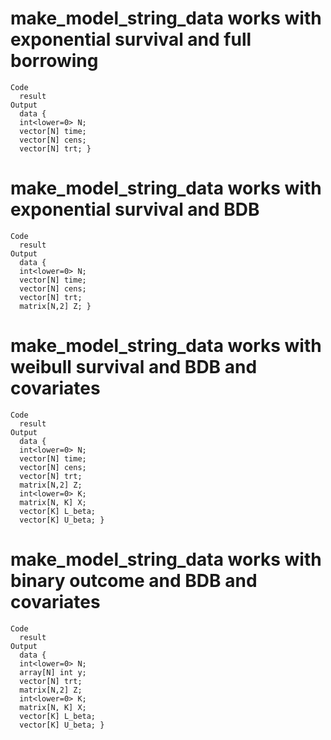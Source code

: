 # make_model_string_data works with exponential survival and full borrowing

    Code
      result
    Output
      data {
      int<lower=0> N;
      vector[N] time;
      vector[N] cens;
      vector[N] trt; }

# make_model_string_data works with exponential survival and BDB

    Code
      result
    Output
      data {
      int<lower=0> N;
      vector[N] time;
      vector[N] cens;
      vector[N] trt;
      matrix[N,2] Z; }

# make_model_string_data works with weibull survival and BDB and covariates

    Code
      result
    Output
      data {
      int<lower=0> N;
      vector[N] time;
      vector[N] cens;
      vector[N] trt;
      matrix[N,2] Z;
      int<lower=0> K;
      matrix[N, K] X;
      vector[K] L_beta;
      vector[K] U_beta; }

# make_model_string_data works with binary outcome and BDB and covariates

    Code
      result
    Output
      data {
      int<lower=0> N;
      array[N] int y;
      vector[N] trt;
      matrix[N,2] Z;
      int<lower=0> K;
      matrix[N, K] X;
      vector[K] L_beta;
      vector[K] U_beta; }

